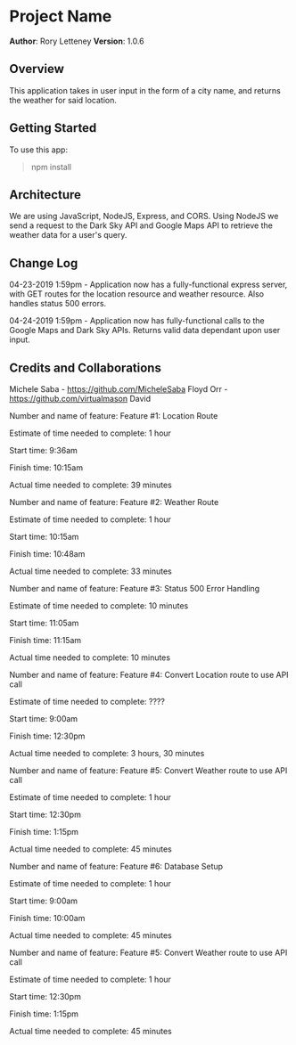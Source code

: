 # Project Name

**Author**: Rory Letteney
**Version**: 1.0.6

## Overview
This application takes in user input in the form of a city name, and returns the weather for said location.

## Getting Started
To use this app:
> npm install

## Architecture
We are using JavaScript, NodeJS, Express, and CORS. Using NodeJS we send a request to the Dark Sky API and Google Maps API to retrieve the weather data for a user's query.

## Change Log
04-23-2019 1:59pm - Application now has a fully-functional express server, with GET routes for the location resource and weather resource. Also handles status 500 errors.

04-24-2019 1:59pm - Application now has fully-functional calls to the Google Maps and Dark Sky APIs. Returns valid data dependant upon user input.

## Credits and Collaborations
Michele Saba - https://github.com/MicheleSaba
Floyd Orr - https://github.com/virtualmason
David


Number and name of feature: Feature #1: Location Route

Estimate of time needed to complete: 1 hour

Start time: 9:36am

Finish time: 10:15am

Actual time needed to complete: 39 minutes

Number and name of feature: Feature #2: Weather Route

Estimate of time needed to complete: 1 hour

Start time: 10:15am

Finish time: 10:48am

Actual time needed to complete: 33 minutes

Number and name of feature: Feature #3: Status 500 Error Handling

Estimate of time needed to complete: 10 minutes

Start time: 11:05am

Finish time: 11:15am

Actual time needed to complete: 10 minutes

Number and name of feature: Feature #4: Convert Location route to use API call

Estimate of time needed to complete: ????

Start time: 9:00am

Finish time: 12:30pm

Actual time needed to complete: 3 hours, 30 minutes

Number and name of feature: Feature #5: Convert Weather route to use API call

Estimate of time needed to complete: 1 hour

Start time: 12:30pm

Finish time: 1:15pm

Actual time needed to complete: 45 minutes

Number and name of feature: Feature #6: Database Setup

Estimate of time needed to complete: 1 hour

Start time: 9:00am

Finish time: 10:00am

Actual time needed to complete: 45 minutes

Number and name of feature: Feature #5: Convert Weather route to use API call

Estimate of time needed to complete: 1 hour

Start time: 12:30pm

Finish time: 1:15pm

Actual time needed to complete: 45 minutes